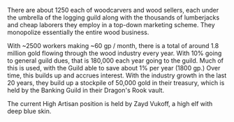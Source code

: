 
There are about 1250 each of woodcarvers and wood sellers, each under the umbrella of the logging guild along with the thousands of lumberjacks and cheap laborers they employ in a top-down marketing scheme. They monopolize essentially the entire wood business.

With ~2500 workers making ~60 gp / month, there is a total of around 1.8 million gold flowing through the wood industry every year. With 10% going to general guild dues, that is 180,000 each year going to the guild. Much of this is used, with the Guild able to save about 1% per year (1800 gp.) Over time, this builds up and accrues interest. With the industry growth in the last 20 years, they build up a stockpile of 50,000 gold in their treasury, which is held by the Banking Guild in their Dragon's Rook vault.

The current High Artisan position is held by Zayd Vukoff, a high elf with deep blue skin.